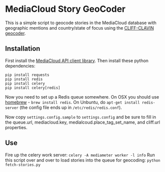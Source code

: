 MediaCloud Story GeoCoder
=========================

This is a simple script to geocode stories in the MediaCloud database 
with  geographic mentions and country/state of focus using the 
[CLIFF-CLAVIN geocoder](http://cliff.mediameter.org).

Installation
------------

First install the [MediaCloud API client library](https://github.com/c4fcm/MediaCloud-API-Client).
Then install these python dependencies:

```
pip install requests
pip install redis
pip install celery
pip install celery[redis]
```

Now you need to set up a Redis queue somewhere.
On OSX you should use [homebrew](http://brew.sh) - `brew install redis`.
On Unbuntu, do `apt-get install redis-server` (the config file ends up in `/etc/redis/redis.conf`).

Now copy `settings.config.sample` to `settings.config` and be sure to fill in the 
queue.url, mediacloud.key, medialcoud.place_tag_set_name, and cliff.url properties.

Use
---

Fire up the celery work server: `celery -A mediameter worker -l info`
Run this script over and over to load stories into the queue for geocoding: `python fetch-stories.py`
